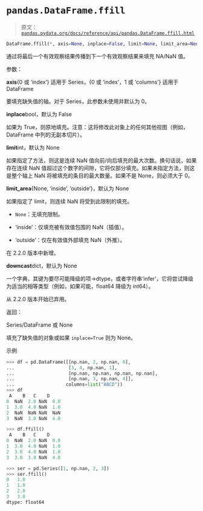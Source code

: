 # `pandas.DataFrame.ffill`

> 原文：[`pandas.pydata.org/docs/reference/api/pandas.DataFrame.ffill.html`](https://pandas.pydata.org/docs/reference/api/pandas.DataFrame.ffill.html)

```py
DataFrame.ffill(*, axis=None, inplace=False, limit=None, limit_area=None, downcast=_NoDefault.no_default)
```

通过将最后一个有效观察结果传播到下一个有效观察结果来填充 NA/NaN 值。

参数：

**axis**{0 或 ‘index’} 适用于 Series，{0 或 ‘index’，1 或 ‘columns’} 适用于 DataFrame

要填充缺失值的轴。对于 Series，此参数未使用并默认为 0。

**inplace**bool，默认为 False

如果为 True，则原地填充。注意：这将修改此对象上的任何其他视图（例如，DataFrame 中列的无副本切片）。

**limit**int，默认为 None

如果指定了方法，则这是连续 NaN 值向前/向后填充的最大次数。换句话说，如果存在连续 NaN 值超过这个数字的间隙，它将仅部分填充。如果未指定方法，则这是整个轴上 NaN 将被填充的条目的最大数量。如果不是 None，则必须大于 0。

**limit_area**{None, ‘inside’, ‘outside’}，默认为 None

如果指定了 limit，则连续 NaN 将受到此限制的填充。

+   `None`：无填充限制。

+   ‘inside’：仅填充被有效值包围的 NaN（插值）。

+   ‘outside’：仅在有效值外部填充 NaN（外推）。

在 2.2.0 版本中新增。

**downcast**dict，默认为 None

一个字典，其键为要尽可能降级的项->dtype，或者字符串‘infer’，它将尝试降级为适当的相等类型（例如，如果可能，float64 降级为 int64）。

从 2.2.0 版本开始已弃用。

返回：

Series/DataFrame 或 None

填充了缺失值的对象或如果 `inplace=True` 则为 None。

示例

```py
>>> df = pd.DataFrame([[np.nan, 2, np.nan, 0],
...                    [3, 4, np.nan, 1],
...                    [np.nan, np.nan, np.nan, np.nan],
...                    [np.nan, 3, np.nan, 4]],
...                   columns=list("ABCD"))
>>> df
 A    B   C    D
0  NaN  2.0 NaN  0.0
1  3.0  4.0 NaN  1.0
2  NaN  NaN NaN  NaN
3  NaN  3.0 NaN  4.0 
```

```py
>>> df.ffill()
 A    B   C    D
0  NaN  2.0 NaN  0.0
1  3.0  4.0 NaN  1.0
2  3.0  4.0 NaN  1.0
3  3.0  3.0 NaN  4.0 
```

```py
>>> ser = pd.Series([1, np.nan, 2, 3])
>>> ser.ffill()
0   1.0
1   1.0
2   2.0
3   3.0
dtype: float64 
```
